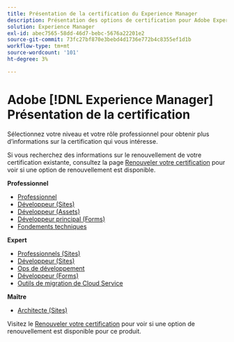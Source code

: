 ```yaml
---
title: Présentation de la certification du Experience Manager
description: Présentation des options de certification pour Adobe Experience Manager
solution: Experience Manager
exl-id: abec7565-58dd-46d7-bebc-5676a22201e2
source-git-commit: 73fc27bf870e3bebd4d1736e772b4c8355ef1d1b
workflow-type: tm+mt
source-wordcount: '101'
ht-degree: 3%

---
```


# Adobe [!DNL Experience Manager] Présentation de la certification

Sélectionnez votre niveau et votre rôle professionnel pour obtenir plus d’informations sur la certification qui vous intéresse.

Si vous recherchez des informations sur le renouvellement de votre certification existante, consultez la page [Renouveler votre certification](/help/certifications/renew.md) pour voir si une option de renouvellement est disponible.

**Professionnel**

* [Professionnel](/help/certifications/aem/aem-p-business.md) <!--AD0-E126-->
* [Développeur (Sites)](/help/certifications/aem/aem-sites-p-developer.md) <!--AD0-E123-->
* [Développeur (Assets)](/help/certifications/aem/aem-assets-p-developer.md) <!--AD0-E129-->
* [Développeur principal (Forms)](/help/certifications/aem/aem-forms-p-bedeveloper.md) <!--AD0-E127-->
* [Fondements techniques](/help/certifications/aem/aem-p-foundations.md) <!--AD0-E132-->

**Expert**

* [Professionnels (Sites)](/help/certifications/aem/aem-sites-e-business.md) <!--AD0-E121-->
* [Développeur (Sites)](/help/certifications/aem/aem-sites-e-developer.md) <!--AD0-E134-->
* [Ops de développement](/help/certifications/aem/aem-devops-e-engineer.md) <!--AD0-E124-->
* [Développeur (Forms)](/help/certifications/aem/aem-forms-e-developer.md) <!--AD0-E125-->
* [Outils de migration de Cloud Service](/help/certifications/aem/aem-cs-e-migration.md) <!--AD0-E136-->

**Maître**

* [Architecte (Sites)](/help/certifications/aem/aem-sites-m-architect.md) <!--AD0-E117-->

Visitez le [Renouveler votre certification](/help/certifications/renew.md) pour voir si une option de renouvellement est disponible pour ce produit.